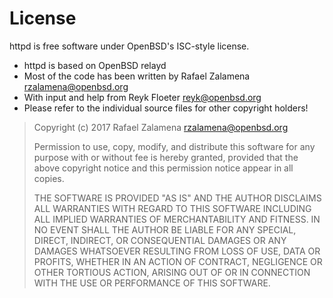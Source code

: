 License
=======

httpd is free software under OpenBSD's ISC-style license.

* httpd is based on OpenBSD relayd
* Most of the code has been written by Rafael Zalamena <rzalamena@openbsd.org>
* With input and help from Reyk Floeter <reyk@openbsd.org>
* Please refer to the individual source files for other copyright holders!

> Copyright (c) 2017 Rafael Zalamena <rzalamena@openbsd.org>
> 
> Permission to use, copy, modify, and distribute this software for any
> purpose with or without fee is hereby granted, provided that the above
> copyright notice and this permission notice appear in all copies.
> 
> THE SOFTWARE IS PROVIDED "AS IS" AND THE AUTHOR DISCLAIMS ALL WARRANTIES
> WITH REGARD TO THIS SOFTWARE INCLUDING ALL IMPLIED WARRANTIES OF
> MERCHANTABILITY AND FITNESS. IN NO EVENT SHALL THE AUTHOR BE LIABLE FOR
> ANY SPECIAL, DIRECT, INDIRECT, OR CONSEQUENTIAL DAMAGES OR ANY DAMAGES
> WHATSOEVER RESULTING FROM LOSS OF USE, DATA OR PROFITS, WHETHER IN AN
> ACTION OF CONTRACT, NEGLIGENCE OR OTHER TORTIOUS ACTION, ARISING OUT OF
> OR IN CONNECTION WITH THE USE OR PERFORMANCE OF THIS SOFTWARE.

